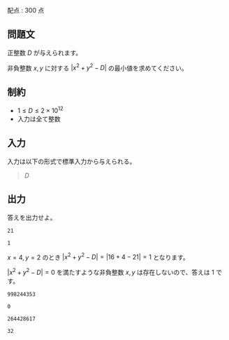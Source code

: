 配点 : $300$ 点

## 問題文

正整数 $D$ が与えられます。

非負整数 $x,y$ に対する $|x^2+y^2-D|$ の最小値を求めてください。

## 制約

- $1\leq D \leq 2\times 10^{12}$
- 入力は全て整数

## 入力

入力は以下の形式で標準入力から与えられる。

> $D$

## 出力

答えを出力せよ。

```input1
21
```

```output1
1
```

$x=4,y=2$ のとき $|x^2+y^2-D| = |16+4-21|=1$ となります。

$|x^2+y^2-D|=0$ を満たすような非負整数 $x,y$ は存在しないので、答えは $1$ です。

```input2
998244353
```

```output2
0
```

```input3
264428617
```

```output3
32
```